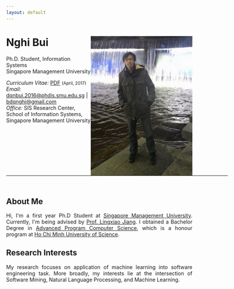 ```yaml
---
layout: default
---
```


<!-- {% include image.html url="/images/me2.jpeg" caption="Dhawal Joharapurkar" width=275 align="right" %} -->


# Nghi Bui  <a href="/images/me.png" target="_blank"><img src="images/me.png" alt="Nghi Bui" style="width:275px;" align="right"></a>
Ph.D. Student, Information Systems <br>
Singapore Management University <br>

<em>Curriculum Vitae: </em><a href="/files/CV_new.pdf" target="_blank">PDF</a>  <small>(April, 2017)</small> <br>
<em>Email: </em><a href="mailto:dqnbui.2016@phdis.smu.edu.sg">dqnbui.2016@phdis.smu.edu.sg</a> | <a href="mailto:bdqnghi@gmail.com">bdqnghi@gmail.com</a> <br>
<em>Office: </em>SIS Research Center, School of Information Systems, Singapore Management University<br>
<!-- <p><a href="http://doodle.com/dhawaljoh" target="_blank">Meet me!</a> | <a href="http://flask.io/yoUm1" target="_blank">Assign me a task!</a> (please let me know you've added something!)</p> -->
<hr width="600px">

<hr style="height:10pt; visibility:hidden;" />

## About Me
<!-- <a href="http://www.ucsc.edu/" target="_blank"><img src="images/ucsc.png" alt="UCSC" style="width:275px;" align="right"></a> -->


<p align="justify" style="max-width:600px">
Hi, I'm a first year Ph.D Student at <a href="https://sis.smu.edu.sg/programmes/PhD/overview" target="_blank"> Singapore Management University</a>. Currently, I'm being advised by <a href="http://www.mysmu.edu/faculty/lxjiang/" target="_blank">Prof. Lingxiao Jiang</a>. I obtained a Bachelor Degree in <a href="http://www.apcs.hcmus.edu.vn/Default.aspx?alias=www.apcs.hcmus.edu.vn/en" target="_blank">Advanced Program Computer Science</a>, which is a honour program at <a href="http://web.hcmus.edu.vn/en/index.php" target="_blank">Ho Chi Minh University of Science</a>.</p>

## Research Interests
<p align="justify" style="max-width:600px">
My research focuses on application of machine learning into software engineering task. More broadly, my interests lie at the intersection of Software Mining, Natural Language Processing, and Machine Learning.
</p>
<!-- <center> <em><a class="tosu"> Scroll down for news! </a></em></center> -->

<!-- ## News -->

<!-- <table style="white-space: nowrap;">
<tr>
<td width="75"><b>Feb, 17'</b></td>
<td>Attending <a href="https://www.aaai.org/Conferences/AAAI/aaai17.php" target="_b">AAAI, 2017</a></td>
</tr>
<tr>
<td><b>Nov, 16'</b></td>
<td>TAing <a href="https://classes.soe.ucsc.edu/cmps140/Winter17/" target="_blank">CMPS 140</a> in Winter, 17</td>
</tr>
<tr>
<td><b>Feb, 16'</b></td>
<td>Attending UC Santa Cruz starting Fall, 16</td>
</tr>
<tr>
<td><b>Older</b></td>
<td><a href='news-archive' target="_blank">Archive</a></td>
</tr>
</table> -->
